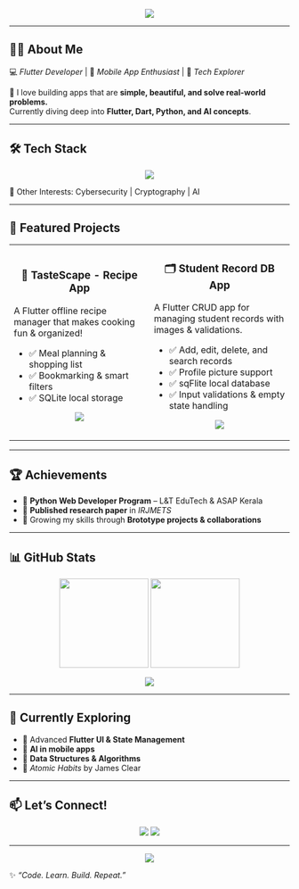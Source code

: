 <!-- Banner -->
<p align="center">
  <img src="https://capsule-render.vercel.app/api?type=waving&color=0:ff6ec4,100:7873f5&height=200&section=header&text=Hi%20I'm%20Shaila%20Sithara%20👩‍💻&fontSize=40&fontColor=ffffff&animation=twinkling&fontAlignY=35"/>
</p>

---

## 👩‍💻 About Me  
💻 *Flutter Developer* | 📱 *Mobile App Enthusiast* | 🔐 *Tech Explorer*  

🌟 I love building apps that are **simple, beautiful, and solve real-world problems.**  
Currently diving deep into **Flutter, Dart, Python, and AI concepts**.  

---

## 🛠️ Tech Stack  
<p align="center">
  <img src="https://skillicons.dev/icons?i=dart,flutter,python,java,sqlite,git,github,vscode,androidstudio" />
</p>  

🔐 Other Interests: Cybersecurity | Cryptography | AI  

---

## 🚀 Featured Projects  

<table>
  <tr>
    <td width="50%">
      <h3 align="center">📖 TasteScape - Recipe App</h3>
      <p>A Flutter offline recipe manager that makes cooking fun & organized!</p>
      <ul>
        <li>✅ Meal planning & shopping list</li>
        <li>✅ Bookmarking & smart filters</li>
        <li>✅ SQLite local storage</li>
      </ul>
      <p align="center">
        <a href="https://github.com/ShailaSithara/TasteScape">
          <img src="https://img.shields.io/badge/View%20Project-ff6ec4?style=for-the-badge&logo=github&logoColor=white"/>
        </a>
      </p>
    </td>
    <td width="50%">
      <h3 align="center">🗂️ Student Record DB App</h3>
      <p>A Flutter CRUD app for managing student records with images & validations.</p>
      <ul>
        <li>✅ Add, edit, delete, and search records</li>
        <li>✅ Profile picture support</li>
        <li>✅ sqFlite local database</li>
        <li>✅ Input validations & empty state handling</li>
      </ul>
      <p align="center">
        <a href="https://github.com/ShailaSithara/StudentRecordApp">
          <img src="https://img.shields.io/badge/View%20Project-7873f5?style=for-the-badge&logo=github&logoColor=white"/>
        </a>
      </p>
    </td>
  </tr>
</table>

---

## 🏆 Achievements  
- 📜 **Python Web Developer Program** – L&T EduTech & ASAP Kerala  
- 📝 **Published research paper** in *IRJMETS*  
- 🎯 Growing my skills through **Brototype projects & collaborations**  

---

## 📊 GitHub Stats  

<p align="center">
  <img src="https://github-readme-stats.vercel.app/api?username=ShailaSithara&show_icons=true&theme=radical&hide_border=true&bg_color=0D1117&title_color=ff6ec4&icon_color=ff6ec4" height="160"/>
  <img src="https://github-readme-streak-stats.herokuapp.com/?user=ShailaSithara&theme=radical&hide_border=true&background=0D1117&stroke=0000&ring=ff6ec4&fire=ff6ec4&currStreakLabel=ff6ec4" height="160"/>
</p>  

<p align="center">
  <img src="https://komarev.com/ghpvc/?username=ShailaSithara&color=ff6ec4&style=for-the-badge">  
</p>  

---

## 🌱 Currently Exploring  
- 📱 Advanced **Flutter UI & State Management**  
- 🤖 **AI in mobile apps**  
- 🔢 **Data Structures & Algorithms**  
- 📖 *Atomic Habits* by James Clear  

---

## 📫 Let’s Connect!  
<p align="center">
  <a href="https://www.linkedin.com/in/your-link"><img src="https://img.shields.io/badge/LinkedIn-0A66C2?logo=linkedin&logoColor=white&style=for-the-badge"/></a>
  <a href="mailto:yourmail@gmail.com"><img src="https://img.shields.io/badge/Email-D14836?logo=gmail&logoColor=white&style=for-the-badge"/></a>
</p>  

---

<!-- Footer -->
<p align="center">
  <img src="https://capsule-render.vercel.app/api?type=waving&color=0:7873f5,100:ff6ec4&height=120&section=footer"/>
</p>

✨ *“Code. Learn. Build. Repeat.”*  
